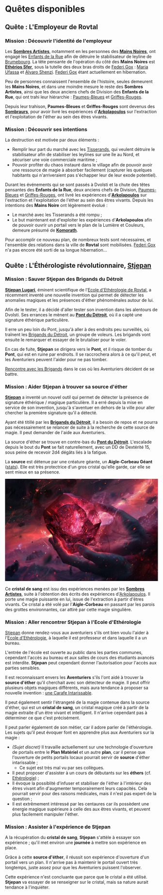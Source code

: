 # Quêtes disponibles

## Quête : L'Employeur de Rovtal
### Mission : Découvrir l'identité de l'employeur
Les [**Sombres Artistes**](../WORLDBUILDING/VILLES/Rovtal.md#les-sombres-artistes), notamment en les personnes des [**Mains Noires**](../WORLDBUILDING/PERSONNAGES/SOMBRES_ARTISTES/_Organisation.md), ont engagé les [Enfants de la Rue](../WORLDBUILDING/VILLES/Dvolsti.md#les-enfants-de-la-rue) afin de détruire le stabilisateur de leyline de [Brumebourg](../WORLDBUILDING/VILLES/Brumebourg.md). La tête pensante de l'opération du côté des **Mains Noires** est [**Ethérios Sfer**](../WORLDBUILDING/PERSONNAGES/SOMBRES_ARTISTES/Ethérios_Sfer.md), sous la tutelle des deux bras droits de [Federi Gox](../WORLDBUILDING/PERSONNAGES/SOMBRES_ARTISTES/Federi_Gox.md) : [Maria Ufassa](../WORLDBUILDING/PERSONNAGES/SOMBRES_ARTISTES/Maria_Ufassa.md) et [Alvaro Shenzi](../WORLDBUILDING/PERSONNAGES/SOMBRES_ARTISTES/Alvaro_Shenzi.md). [Federi Gox](../WORLDBUILDING/PERSONNAGES/SOMBRES_ARTISTES/Federi_Gox.md) étant actuellement en hibernation.

Peu de personnes connaissent l'ensemble de l'histoire, seules demeurent les **Mains Noires**, et dans une moindre mesure le reste des **Sombres Artistes**, ainsi que les deux anciens chefs de Division des **Enfants de la Rue**, qui ont trahi leur hiérarchie : [Paumes-Bleues](../WORLDBUILDING/PERSONNAGES/DVOLSTI/Paumes_Bleues.md) et [Griffes-Rouges](../WORLDBUILDING/PERSONNAGES/DVOLSTI/Griffes_Rouges.md).

Depuis leur trahison, **Paumes-Bleues** et **Griffes-Rouges** sont devenus des [**Sombraurs**](../WORLDBUILDING/ESPECES/ESPECES_MAGIQUES/Sombraur.md), pour avoir livré les expériences d'[**Arkolapoulos**](../WORLDBUILDING/PERSONNAGES/ENFANTS_DE_LA_RUE/Arkolapoulos_Prunos.md) sur l'extraction et l'exploitation de l'éther au sein des êtres vivants.

### Mission : Découvrir ses intentions
La destruction est motivée par deux éléments :
* Remplir leur part du marché avec les [Tisserands](../WORLDBUILDING/VILLES/Caproch.md#les-tisserands), qui veulent détruire le stabilisateur afin de stabiliser les leylines sur une île au Nord, et sécuriser une voie commerciale maritime ;
* Pouvoir profiter du chaos instauré dans le village afin de pouvoir avoir une ressource de magie à absorber facilement (capturer les quelques habitants qui n'arriveraient pas s'échapper leur de leur exode potentiel).

Durant les événements qui se sont passés à Dvolsti et la chute des têtes pensantes des **Enfants de la Rue**, deux anciens chefs de Division, [Paumes-Bleues](../WORLDBUILDING/PERSONNAGES/DVOLSTI/Paumes_Bleues.md) et [Griffes-Rouges](../WORLDBUILDING/PERSONNAGES/DVOLSTI/Griffes_Rouges.md), ont livré les expériences d'[**Arkolapoulos**](../WORLDBUILDING/PERSONNAGES/ENFANTS_DE_LA_RUE/Arkolapoulos_Prunos.md) sur l'extraction et l'exploitation de l'éther au sein des êtres vivants. Depuis les intentions des **Mains Noire** ont légèrement évolué :
* Le marché avec les Tisserands a été rompu ;
* Le but maintenant est d'exploiter les expériences d'**Arkolapoulos** afin de pouvoir ouvrir un portail vers le plan de la Lumière et Couleurs, demeure présumé de [**Komorath**](../WORLDBUILDING/COSMOLOGIE/PLANS_ET_DIVINITES/Komorath.md).

Pour accomplir ce nouveau plan, de nombreux tests sont nécessaires, et l'ensemble des relations dans la ville de **Rovtal** sont mobilisées. [Federi Gox](../WORLDBUILDING/PERSONNAGES/SOMBRES_ARTISTES/Federi_Gox.md) n'a pas encore été sorti de sa longue hibernation...

## Quête : L'Éthérologiste révolutionnaire, [**Stjepan**](../WORLDBUILDING/PERSONNAGES/ROVTAL/Stjepan_Lugari.md)
### Mission : Sauver Stjepan des Brigands du Détroit
[**Stjepan Lugari**](../WORLDBUILDING/PERSONNAGES/ROVTAL/Stjepan_Lugari.md), éminent scientifique de l'[Ecole d'Ethérologie de Rovtal](../WORLDBUILDING/VILLES/Rovtal.md#lecole-dethérologie), a récemment inventé une nouvelle invention qui permet de détecter les anomalies magiques et les présences d'éther phénoménales autour de lui.

Afin de le tester, il a décidé d'aller tester son invention dans les alentours de Dvolsti. Ses errances le mènent au [**Pont du Détroit**](../WORLDBUILDING/VILLES/Rovtal.md#le-pont-du-détroit), où il a capté une signature éthérique particulière.

Il erre un peu loin du Pont, jusqu'à aller à des endroits peu surveillés, où traînent les [Brigands du Détroit](../WORLDBUILDING/VILLES/Rovtal.md#les-brigands-du-détroit), un groupe de voleurs. Les brigands vont ensuite le remarquer et essayer de le brutaliser pour le voler.

En cas de fuite, **Stjepan** se dirigera vers le **Pont**, et il risque de tomber du **Pont**, qui est en ruine par endroits. Il se raccrochera alors à ce qu'il peut, et les Aventuriers peuvent l'aider pour ne pas tomber.

[Rencontre avec les Brigands](../RENCONTRES/MilieuRural.md#rencontre-rural-3---au-niveau-dun-pont) dans le cas où les Aventuriers décident de se battre.

### Mission : Aider Stjepan à trouver sa source d'éther
[**Stjepan**](../WORLDBUILDING/PERSONNAGES/ROVTAL/Stjepan_Lugari.md) a inventé un nouvel outil qui permet de détecter la présence de signature éthérique / magique particulière. Il a erré depuis la mise en service de son invention, jusqu'à s'aventuer en dehors de la ville pour aller chercher la première signature qu'il a détecté.

Ayant été titillé par les [**Brigands du Détroit**](../WORLDBUILDING/VILLES/Rovtal.md#les-brigands-du-détroit), il a besoin de repos et ne pourra pas nécessairement se relancer de suite à la recherche de cette source de magie. Il peut demander de l'aide aux Aventuriers.

La source d'éther se trouve en contre-bas du [**Pont du Détroit**](../WORLDBUILDING/VILLES/Rovtal.md#le-pont-du-détroit). L'escalade depuis le bout du **Pont** se fait naturellement, avec un DD de Dextérité 15, sous peine de recevoir 2d4 dégâts liés à la fatigue.

La **source** est détenue par une créature géante, un **Aigle-Corbeau Géant** ([stats](../STAT_BLOCKS/ANIMAUX/AigleCorbeauGeant.md)). Elle est très protectrice d'un gros cristal qu'elle garde, car elle se sent mieux en sa présence. 

![Cristal de sang](../_images/red_cristal.png)

Ce **cristal de sang** est issu des expériences menées par les [**Sombres Artistes**](../WORLDBUILDING/VILLES/Rovtal.md#les-sombres-artistes), suite à l'obtention des écrits des expériences d'[Arkolapoulos](../WORLDBUILDING/PERSONNAGES/ENFANTS_DE_LA_RUE/Arkolapoulos_Prunos.md). Il porte une magie puissante en lui, issue de l'extraction à partir d'êtres vivants. Ce cristal a été volé par l'**Aigle-Corbeau** en passant par les parois des grottes environnantes, car attiré par cette magie singulière.

### Mission : Aller rencontrer Stjepan à l'Ecole d'Ethérologie
[Stjepan](../WORLDBUILDING/PERSONNAGES/ROVTAL/Stjepan_Lugari.md) donne rendez-vous aux aventuriers s'ils ont bien voulu l'aider à l'[Ecole d'Ethérologie](../WORLDBUILDING/VILLES/Rovtal.md#lecole-dethérologie), à laquelle il est professeur et dans laquelle il a un bureau.

L'entrée de l'école est ouverte au public dans les parties communes, cependant l'accès au bureau et aux salles de cours des étudiants avancés est interdite. **Stjepan** peut cependant donner l'autorisation pour l'accès aux parties sensibles.

Il est reconnaissant envers les **Aventuriers** s'ils l'ont aidé à trouver la **source d'éther** qu'il cherchait avec son détecteur de magie. Il peut offrir plusieurs objets magiques différents, mais aura tendance à proposer sa nouvelle invention : [une Carafe Intarissable](../RECOMPENSES/PEU_COURANTES.md#carafe-intarissable).

Il peut également sentir l'étrangeté de la magie contenue dans la source d'éther, qui est un **cristal de sang**, un cristal magique créé à partir de la magie extraite d'un être vivant et intelligent. Il n'arrive cependant pas à déterminer ce que c'est précisément.

Il peut parler également de son métier, car il adore parler de l'éthérologie. Les sujets qu'il peut évoquer font en apprendre plus aux Aventuriers sur la magie :
* *(Sujet discret)* Il travaille actuellement sur une technologie d'ouverture de portails entre le **Plan Matériel** et un autre **plan**, car il pense que l'ouverture de petits portails locaux pourrait servir de **source** d'éther intarissable ;
    * Ce sujet est très mal vu par ses collègues.
* Il peut proposer d'assister à un cours de débutants sur les **éthers** (cf. [Ethérologie](../WORLDBUILDING/ETHER/Etherologie.md)) ;
* Il évoque la possiblité d'infuser et stabiliser de l'éther à l'intérieur des êtres vivant afin d'augmenter temporairement leurs capacités. Cela pourrait servir pour des raisons médicales, mais il n'est pas expert de la question ;
* Il est extrêmement intéressé par les centaures car ils possèdent une énergie magique supérieure à celle des aux êtres vivants, et peuvent plus facilement manipuler l'éther.

### Mission : Assister à l'expérience de Stjepan
A la récupération du **cristal de sang**, **Stjepan** s'attèle à essayer son expérience ; qu'il met environ une **journée** à mettre son expérience en place.

Grâce à cette **source d'éther**, il réussit son expérience d'ouverture d'un portail vers un plan. Il n'arrive pas à maintenir le portail ouvert très longtemps, juste assez pour que les Aventuriers puissent l'observer.

Cette expérience n'est concluante que parce que le cristal a été utilisé. **Stjepan** va essayer de se renseigner sur le cristal, mais sa nature aurait tendance à l'inquiéter.